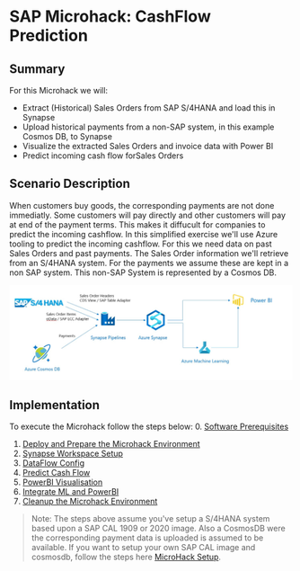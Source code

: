 # SAP Microhack: CashFlow Prediction
## Summary
For this Microhack we will:
* Extract (Historical) Sales Orders from SAP S/4HANA and load this in Synapse
* Upload historical payments from a non-SAP system, in this example Cosmos DB, to Synapse
* Visualize the extracted Sales Orders and invoice data with Power BI
* Predict incoming cash flow forSales Orders

## Scenario Description
When customers buy goods, the corresponding payments are not done immediatly. Some customers will pay directly and other customers will pay at end of the payment terms. This makes it diffucult for companies to predict the incoming cashflow. In this simplified exercise we'll use Azure tooling to predict the incoming cashflow. For this we need data on past Sales Orders and past payments. The Sales Order information we'll retrieve from an S/4HANA system. For the payments we assume these are kept in a non SAP system. This non-SAP System is represented by a Cosmos DB.

<img src="images/overview/ScenarioOverview.jpg">

## Implementation
To execute the Microhack follow the steps below:
0. [Software Prerequisites](SoftwarePrerequisites.md)
1. [Deploy and Prepare the Microhack Environment](DeployEnvironment.md)
2. [Synapse Workspace Setup](SynapseWorkspace.md)
3. [DataFlow Config](DataFlowConfig.md)
4. [Predict Cash Flow](PredictIncomingCashflow.md)
5. [PowerBI Visualisation](PowerBiVisualisation.md)
6. [Integrate ML and PowerBI](IntegrateMLPowerBI.md)
7. [Cleanup the Microhack Environment](CleanEnvironment.md)

>Note: The steps above assume you've setup a S/4HANA system based upon a SAP CAL 1909 or 2020 image. Also a CosmosDB were the corresponding payment data is uploaded is assumed to be available.
If you want to setup your own SAP CAL image and cosmosdb, follow the steps here [MicroHack Setup](setup/SAPCALSetup.md).